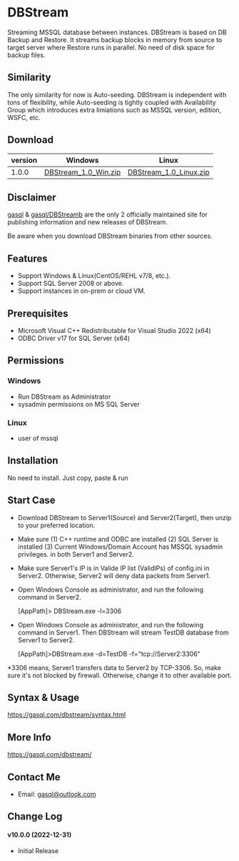 # DBStream

Streaming MSSQL database between instances. DBStream is based on DB Backup and Restore. It streams backup blocks in memory from source to target server where Restore runs in parallel. No need of disk space for backup files. 

## Similarity

The only similarity for now is Auto-seeding. DBStream is independent with tons of flexibility, while Auto-seeding is tightly coupled with Availability Group which introduces extra limiations such as MSSQL version, edition, WSFC, etc. 

## Download

| version | Windows                                                      | Linux                                                        |
| ------- | ------------------------------------------------------------ | ------------------------------------------------------------ |
| 1.0.0    | [DBStream_1.0_Win.zip](https://gasql.com/media/DBStream_1.0_Win.zip) | [DBStream_1.0_Linux.zip](https://gasql.com/media/DBStream_1.0_Linux.zip) |

## Disclaimer

[gasql](https://gasql.com) & [gasql/DBStreamb](https://github.com/gasql/DBStream) are the only 2 officially maintained site for publishing information and new releases of DBStream.

Be aware when you download DBStream binaries from other sources.

## Features

* Support Windows & Linux(CentOS/REHL v7/8, etc.).
* Support SQL Server 2008 or above.
* Support instances in on-prem or cloud VM.

## Prerequisites

* Microsoft Visual C++ Redistributable for Visual Studio 2022 (x64)
* ODBC Driver v17 for SQL Server (x64)

## Permissions
### Windows
* Run DBStream as Administrator
* sysadmin permissions on MS SQL Server
### Linux 
* user of mssql

## Installation
No need to install. Just copy, paste & run

## Start Case

- Download DBStream to Server1(Source) and Server2(Target), then unzip to your preferred location. 

- Make sure (1) C++ runtime and ODBC are installed (2) SQL Server is installed (3) Current Windows/Domain Account has MSSQL sysadmin privileges. in both Server1 and Server2.

- Make sure Server1's IP is in Valide IP list (ValidIPs) of config.ini in Server2. Otherwise, Server2 will deny data packets from Server1.

- Open Windows Console as administrator, and run the following command in Server2. 

  [AppPath]> DBStream.exe -l=3306

- Open Windows Console as administrator, and run the following command in Server1. Then DBStream will stream TestDB database from Server1 to Server2.

  [AppPath]>DBStream.exe -d=TestDB -f="tcp://Server2:3306"

*3306 means, Server1 transfers data to Server2 by TCP-3306. So, make sure it's not blocked by firewall. Otherwise, change it to other available port.

## Syntax & Usage
https://gasql.com/dbstream/syntax.html

## More Info
https://gasql.com/dbstream/

## Contact Me

- Email: gasql@outlook.com

## Change Log

#### v10.0.0 (2022-12-31)

- Initial Release

